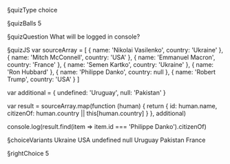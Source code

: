 §quizType
choice

§quizBalls
5

§quizQuestion
What will be logged in console?


§quizJS
var sourceArray = [
  { name: 'Nikolai Vasilenko', country: 'Ukraine' },
  { name: 'Mitch McConnell', country: 'USA' },
  { name: 'Emmanuel Macron', country: 'France' },
  { name: 'Semen Kartko', country: 'Ukraine' },
  { name: 'Ron Hubbard' },
  { name: 'Philippe Danko', country: null },
  { name: 'Robert Trump', country: 'USA' }
]

var additional = {
  undefined: 'Uruguay',
  null: 'Pakistan'
}

var result = sourceArray.map(function (human) {
  return {
    id: human.name,
    citizenOf: human.country || this[human.country]
  }
}, additional)

console.log(result.find(item => item.id === 'Philippe Danko').citizenOf)



§choiceVariants
Ukraine
USA
undefined
null
Uruguay
Pakistan
France


§rightChoice
5
